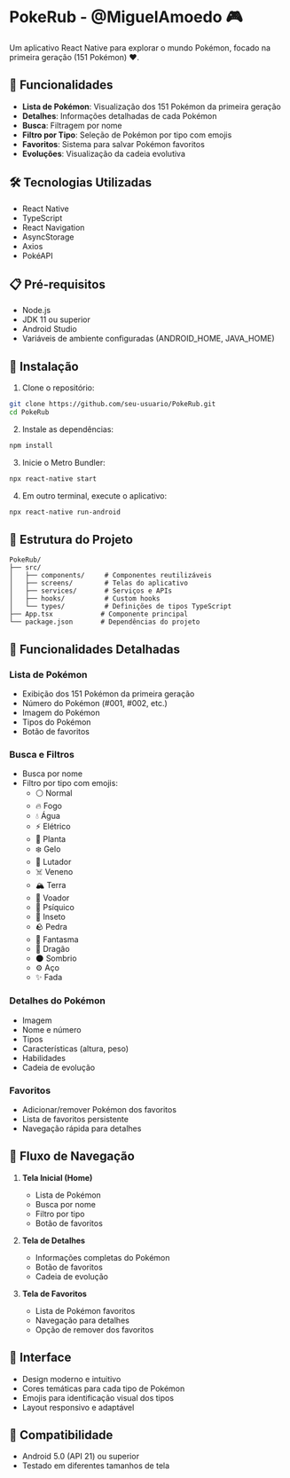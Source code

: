 # PokeRub - @MiguelAmoedo 🎮

Um aplicativo React Native para explorar o mundo Pokémon, focado na primeira geração (151 Pokémon) ❤️.

## 📱 Funcionalidades

- **Lista de Pokémon**: Visualização dos 151 Pokémon da primeira geração
- **Detalhes**: Informações detalhadas de cada Pokémon
- **Busca**: Filtragem por nome
- **Filtro por Tipo**: Seleção de Pokémon por tipo com emojis
- **Favoritos**: Sistema para salvar Pokémon favoritos
- **Evoluções**: Visualização da cadeia evolutiva

## 🛠️ Tecnologias Utilizadas

- React Native
- TypeScript
- React Navigation
- AsyncStorage
- Axios
- PokéAPI

## 📋 Pré-requisitos

- Node.js
- JDK 11 ou superior
- Android Studio
- Variáveis de ambiente configuradas (ANDROID_HOME, JAVA_HOME)

## 🚀 Instalação

1. Clone o repositório:
```bash
git clone https://github.com/seu-usuario/PokeRub.git
cd PokeRub
```

2. Instale as dependências:
```bash
npm install
```

3. Inicie o Metro Bundler:
```bash
npx react-native start
```

4. Em outro terminal, execute o aplicativo:
```bash
npx react-native run-android
```

## 📁 Estrutura do Projeto

```
PokeRub/
├── src/
│   ├── components/     # Componentes reutilizáveis
│   ├── screens/        # Telas do aplicativo
│   ├── services/       # Serviços e APIs
│   ├── hooks/          # Custom hooks
│   └── types/          # Definições de tipos TypeScript
├── App.tsx            # Componente principal
└── package.json       # Dependências do projeto
```

## 🎯 Funcionalidades Detalhadas

### Lista de Pokémon
- Exibição dos 151 Pokémon da primeira geração
- Número do Pokémon (#001, #002, etc.)
- Imagem do Pokémon
- Tipos do Pokémon
- Botão de favoritos

### Busca e Filtros
- Busca por nome
- Filtro por tipo com emojis:
  - ⚪ Normal
  - 🔥 Fogo
  - 💧 Água
  - ⚡ Elétrico
  - 🌱 Planta
  - ❄️ Gelo
  - 👊 Lutador
  - ☠️ Veneno
  - 🏔️ Terra
  - 🦅 Voador
  - 🧠 Psíquico
  - 🐛 Inseto
  - 🪨 Pedra
  - 👻 Fantasma
  - 🐉 Dragão
  - 🌑 Sombrio
  - ⚙️ Aço
  - ✨ Fada

### Detalhes do Pokémon
- Imagem
- Nome e número
- Tipos
- Características (altura, peso)
- Habilidades
- Cadeia de evolução

### Favoritos
- Adicionar/remover Pokémon dos favoritos
- Lista de favoritos persistente
- Navegação rápida para detalhes

## 🔄 Fluxo de Navegação

1. **Tela Inicial (Home)**
   - Lista de Pokémon
   - Busca por nome
   - Filtro por tipo
   - Botão de favoritos

2. **Tela de Detalhes**
   - Informações completas do Pokémon
   - Botão de favoritos
   - Cadeia de evolução

3. **Tela de Favoritos**
   - Lista de Pokémon favoritos
   - Navegação para detalhes
   - Opção de remover dos favoritos

## 🎨 Interface

- Design moderno e intuitivo
- Cores temáticas para cada tipo de Pokémon
- Emojis para identificação visual dos tipos
- Layout responsivo e adaptável

## 📱 Compatibilidade

- Android 5.0 (API 21) ou superior
- Testado em diferentes tamanhos de tela
